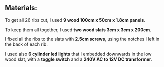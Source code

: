 ## Materials:

To get all 26 ribs cut, I used **9 wood 100cm x 50cm x 1.8cm panels**. 

To keep them all together, I used **two wood slats 3cm x 3cm x 200cm**.

I fixed all the ribs to the slats with **2.5cm screws**, using the notches I left in the back of each rib.

I used also **6 cylinder led lights** that I embedded downwards in the low wood slat, with a **toggle switch** and a **240V AC to 12V DC transformer**.
